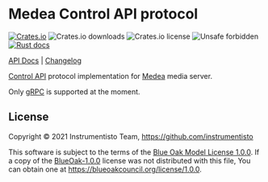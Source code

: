 Medea Control API protocol
==========================

[![Crates.io](https://img.shields.io/crates/v/medea-control-api-proto)](https://crates.io/crates/medea-control-api-proto)
![Crates.io downloads](https://img.shields.io/crates/d/medea-control-api-proto)
![Crates.io license](https://img.shields.io/crates/l/medea-control-api-proto)
![Unsafe forbidden](https://img.shields.io/badge/unsafe-forbidden-success.svg)
[![Rust docs](https://docs.rs/medea-control-api-proto/badge.svg)](https://docs.rs/medea-control-api-proto)

[API Docs](https://docs.rs/medea-control-api-proto) |
[Changelog](https://github.com/instrumentisto/medea-jason/blob/master/proto/control-api/CHANGELOG.md)

[Control API] protocol implementation for [Medea] media server.

Only [gRPC] is supported at the moment.




## License

Copyright © 2021 Instrumentisto Team, <https://github.com/instrumentisto>

This software is subject to the terms of the [Blue Oak Model License 1.0.0](https://github.com/instrumentisto/medea-jason/blob/master/proto/control-api/LICENSE.md). If a copy of the [BlueOak-1.0.0](https://spdx.org/licenses/BlueOak-1.0.0.html) license was not distributed with this file, You can obtain one at <https://blueoakcouncil.org/license/1.0.0>.





[Control API]: https://github.com/instrumentisto/medea/blob/master/docs/rfc/0001-control-api.md
[gRPC]: https://grpc.io
[Medea]: https://github.com/instrumentisto/medea
